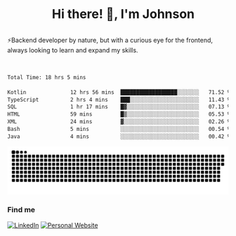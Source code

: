 <div id="user-content-toc">
  <ul align="center">
    <summary><h1 style="display: inline-block">Hi there! 👋, I'm Johnson</h1></summary>
  </ul>
</div>

⚡Backend developer by nature, but with a curious eye for the frontend, always looking to learn and expand my skills.

<br>


<!--START_SECTION:waka-->

```txt
Total Time: 18 hrs 5 mins

Kotlin              12 hrs 56 mins  ██████████████████░░░░░░░   71.52 %
TypeScript          2 hrs 4 mins    ███░░░░░░░░░░░░░░░░░░░░░░   11.43 %
SQL                 1 hr 17 mins    █▓░░░░░░░░░░░░░░░░░░░░░░░   07.13 %
HTML                59 mins         █▒░░░░░░░░░░░░░░░░░░░░░░░   05.53 %
XML                 24 mins         ▓░░░░░░░░░░░░░░░░░░░░░░░░   02.26 %
Bash                5 mins          ░░░░░░░░░░░░░░░░░░░░░░░░░   00.54 %
Java                4 mins          ░░░░░░░░░░░░░░░░░░░░░░░░░   00.42 %
```

<!--END_SECTION:waka-->

<picture>
  <source  srcset="https://github.com/joshwambere/joshwambere/blob/output/github-contribution-grid-snake-dark.svg?palette=github-dark">
  <source  srcset="https://github.com/joshwambere/joshwambere/blob/output/github-contribution-grid-snake.svg">
  <img alt="github contribution grid snake animation" src="https://github.com/joshwambere/joshwambere/blob/output/github-contribution-grid-snake.svg">
</picture>

### Find me
<a href="https://www.linkedin.com/in/dusabe-johnson" target="_blank"><img src="https://img.shields.io/badge/LinkedIn-%230077B5.svg?&style=flat&logo=linkedin&logoColor=white" alt="LinkedIn"></a>
‎‎ [![Personal Website](https://img.shields.io/badge/visit-Johnsonis.me-blue)](https://johnsonis.me/)
